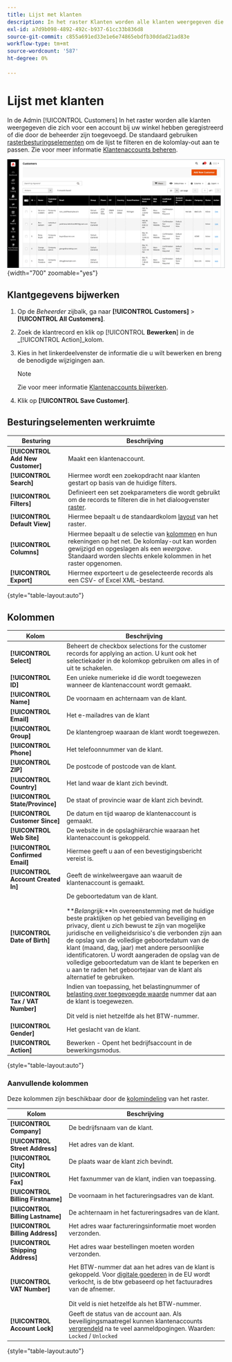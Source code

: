 ```yaml
---
title: Lijst met klanten
description: In het raster Klanten worden alle klanten weergegeven die zich voor een account bij uw winkel hebben geregistreerd of die door de beheerder zijn toegevoegd.
exl-id: a7d9b098-4892-492c-b937-61cc33b836d8
source-git-commit: c855a691ed33e1e6e74865ebdfb30ddad21ad83e
workflow-type: tm+mt
source-wordcount: '587'
ht-degree: 0%

---
```


# Lijst met klanten

In de Admin [!UICONTROL Customers] In het raster worden alle klanten weergegeven die zich voor een account bij uw winkel hebben geregistreerd of die door de beheerder zijn toegevoegd. De standaard gebruiken [rasterbesturingselementen](../getting-started/admin-grid-controls.md) om de lijst te filteren en de kolomlay-out aan te passen. Zie voor meer informatie [Klantenaccounts beheren](../customers/manage-account.md).

![Lijst met klanten](assets/customer-accounts-all-grid.png){width="700" zoomable="yes"}

## Klantgegevens bijwerken

1. Op de _Beheerder_ zijbalk, ga naar **[!UICONTROL Customers]** > **[!UICONTROL All Customers]**.

1. Zoek de klantrecord en klik op [!UICONTROL **Bewerken**] in de _[!UICONTROL Action]_kolom.

1. Kies in het linkerdeelvenster de informatie die u wilt bewerken en breng de benodigde wijzigingen aan.

   >[!NOTE]
   >
   >Zie voor meer informatie [Klantenaccounts bijwerken](../customers/update-account.md).

1. Klik op **[!UICONTROL Save Customer]**.

## Besturingselementen werkruimte

| Besturing | Beschrijving |
| --- | --- |
| **[!UICONTROL Add New Customer]** | Maakt een klantenaccount. |
| **[!UICONTROL Search]** | Hiermee wordt een zoekopdracht naar klanten gestart op basis van de huidige filters. |
| **[!UICONTROL Filters]** | Definieert een set zoekparameters die wordt gebruikt om de records te filteren die in het dialoogvenster [raster](../getting-started/admin-grid-controls.md). |
| **[!UICONTROL Default View]** | Hiermee bepaalt u de standaardkolom [layout](../getting-started/admin-grid-controls.md) van het raster. |
| **[!UICONTROL Columns]** | Hiermee bepaalt u de selectie van [kolommen](../getting-started/admin-grid-controls.md) en hun rekeningen op het net. De kolomlay-out kan worden gewijzigd en opgeslagen als een _weergave_. Standaard worden slechts enkele kolommen in het raster opgenomen. |
| **[!UICONTROL Export]** | Hiermee exporteert u de geselecteerde records als een CSV- of Excel XML-bestand. |

{style="table-layout:auto"}

## Kolommen

| Kolom | Beschrijving |
| --- | --- |
| **[!UICONTROL Select]** | Beheert de checkbox selections for the customer records for applying an action. U kunt ook het selectiekader in de kolomkop gebruiken om alles in of uit te schakelen. |
| **[!UICONTROL ID]** | Een unieke numerieke id die wordt toegewezen wanneer de klantenaccount wordt gemaakt. |
| **[!UICONTROL Name]** | De voornaam en achternaam van de klant. |
| **[!UICONTROL Email]** | Het e-mailadres van de klant |
| **[!UICONTROL Group]** | De klantengroep waaraan de klant wordt toegewezen. |
| **[!UICONTROL Phone]** | Het telefoonnummer van de klant. |
| **[!UICONTROL ZIP]** | De postcode of postcode van de klant. |
| **[!UICONTROL Country]** | Het land waar de klant zich bevindt. |
| **[!UICONTROL State/Province]** | De staat of provincie waar de klant zich bevindt. |
| **[!UICONTROL Customer Since]** | De datum en tijd waarop de klantenaccount is gemaakt. |
| **[!UICONTROL Web Site]** | De website in de opslaghiërarchie waaraan het klantenaccount is gekoppeld. |
| **[!UICONTROL Confirmed Email]** | Hiermee geeft u aan of een bevestigingsbericht vereist is. |
| **[!UICONTROL Account Created In]** | Geeft de winkelweergave aan waaruit de klantenaccount is gemaakt. |
| **[!UICONTROL Date of Birth]** | De geboortedatum van de klant. <br><br>**_Belangrijk:_**In overeenstemming met de huidige beste praktijken op het gebied van beveiliging en privacy, dient u zich bewust te zijn van mogelijke juridische en veiligheidsrisico&#39;s die verbonden zijn aan de opslag van de volledige geboortedatum van de klant (maand, dag, jaar) met andere persoonlijke identificatoren. U wordt aangeraden de opslag van de volledige geboortedatum van de klant te beperken en u aan te raden het geboortejaar van de klant als alternatief te gebruiken. |
| **[!UICONTROL Tax / VAT Number]** | Indien van toepassing, het belastingnummer of [belasting over toegevoegde waarde](../stores-purchase/vat.md) nummer dat aan de klant is toegewezen. <br/><br/>Dit veld is niet hetzelfde als het BTW-nummer. |
| **[!UICONTROL Gender]** | Het geslacht van de klant. |
| **[!UICONTROL Action]** | Bewerken - Opent het bedrijfsaccount in de bewerkingsmodus. |

{style="table-layout:auto"}

### Aanvullende kolommen

Deze kolommen zijn beschikbaar door de [kolomindeling](../getting-started/admin-grid-controls.md) van het raster.

| Kolom | Beschrijving |
| --- | --- |
| **[!UICONTROL Company]** | De bedrijfsnaam van de klant. |
| **[!UICONTROL Street Address]** | Het adres van de klant. |
| **[!UICONTROL City]** | De plaats waar de klant zich bevindt. |
| **[!UICONTROL Fax]** | Het faxnummer van de klant, indien van toepassing. |
| **[!UICONTROL Billing Firstname]** | De voornaam in het factureringsadres van de klant. |
| **[!UICONTROL Billing Lastname]** | De achternaam in het factureringsadres van de klant. |
| **[!UICONTROL Billing Address]** | Het adres waar factureringsinformatie moet worden verzonden. |
| **[!UICONTROL Shipping Address]** | Het adres waar bestellingen moeten worden verzonden. |
| **[!UICONTROL VAT Number]** | Het BTW-nummer dat aan het adres van de klant is gekoppeld. Voor [digitale goederen](../stores-purchase/taxes.md) in de EU wordt verkocht, is de btw gebaseerd op het factuuradres van de afnemer. <br/><br/>Dit veld is niet hetzelfde als het BTW-nummer. |
| **[!UICONTROL Account Lock]** | Geeft de status van de account aan. Als beveiligingsmaatregel kunnen klantenaccounts [vergrendeld](../customers/password-options.md) na te veel aanmeldpogingen. Waarden: `Locked` / `Unlocked` |

{style="table-layout:auto"}
